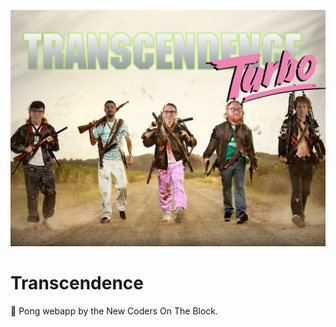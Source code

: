 
<p align="center">
  <img alt="New Coders On The Block" src="./transcendence turbo.png" />
</p>

# Transcendence
🏓 Pong webapp by the New Coders On The Block.
